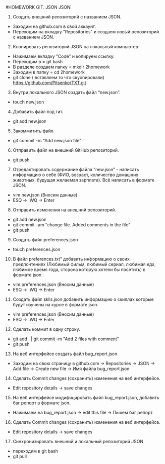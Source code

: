#HOMEWORK GIT. JSON
JSON
1. Создать внешний репозиторий c названием JSON.

 - Заходим на github.com  в свой аккаунт. 
 - Переходим на вкладку "Repositories" и создаем новый репозиторий c названием JSON. 

2. Клонировать репозиторий JSON на локальный компьютер.

 - Нажимаем вкладку "Code" и копируем ссылку. 
 - Переходим в  = git bash 
 - В разделе создаем папку =  mkdir 2homework
 - Заходим в папку = cd 2homework
 - git clone ( вставляем то что скуопировали) https://github.com/Pitsenko/TXT.git 

3. Внутри локального JSON создать файл “new.json”.

 - touch new.json

4. Добавить файл под гит.

 - git add new.json

5. Закоммитить файл.

 - git commit -m "Add new.json file"

6. Отправить файл на внешний GitHub репозиторий.

 - git push 

7. Отредактировать содержание файла “new.json” - написать информацию о себе (ФИО, возраст, количество домашних животных, будущая желаемая зарплата). Всё написать в формате JSON.

 - vim new.json (Вносим данные)
 - ESQ -> :WQ -> Enter 

8. Отправить изменения на внешний репозиторий.

 - git add new.json
 - git commit -am "change file. Added comments in the file"
 - git push 

9. Создать файл preferences.json

 - touch preferences.json

10. В файл preferences.txt” добавить информацию о своих предпочтениях (Любимый фильм, любимый сериал, любимая еда, любимое время года, сторона которую хотели бы посетить) в формате json.

 - vim preferences.json (Вносим данные)
 - ESQ -> :WQ -> Enter

11. Создать файл sklls.json добавить информацию о скиллах которые будут изучены на курсе в формате json.

 - vim preferences.json (Вносим данные)
 - ESQ -> :WQ -> Enter

12. Сделать коммит в одну строку. 

 - git add . | git commit -m "Add 2 files with comment"
 - git push

13. На веб интерфейсе создать файл bug_report.json

 - Заходим на свою страницу в github.com -> Repositories -> JSON -> Add file -> Create new file -> Имя файла bug_report.json

14. Сделать Commit changes (сохранить) изменения на веб интерфейсе.

 - Edit repository details -> save changes

15. На веб интерфейсе модифицировать файл bug_report.json, добавить баг репорт в формате json.

 - Нажимаем на bug_report.json ->  edit this file ->  Пишем  баг репорт. 

16. Сделать Commit changes (сохранить) изменения на веб интерфейсе.

 - Edit repository details -> save changes

17. Синхронизировать внешний и локальный репозиторий JSON

 - переходим в git bash
 - git pull 
 
